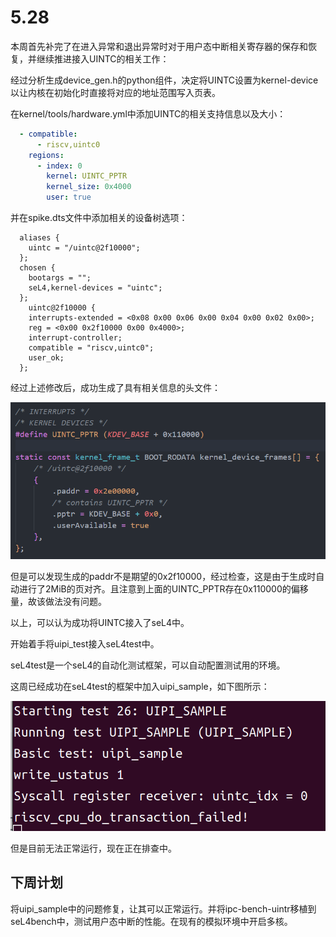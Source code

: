 # 5.28

本周首先补完了在进入异常和退出异常时对于用户态中断相关寄存器的保存和恢复，并继续推进接入UINTC的相关工作：

经过分析生成device_gen.h的python组件，决定将UINTC设置为kernel-device以让内核在初始化时直接将对应的地址范围写入页表。

在kernel/tools/hardware.yml中添加UINTC的相关支持信息以及大小：

```yaml
  - compatible:
      - riscv,uintc0
    regions:
      - index: 0
        kernel: UINTC_PPTR
        kernel_size: 0x4000
        user: true
```

并在spike.dts文件中添加相关的设备树选项：

```
  aliases {
    uintc = "/uintc@2f10000";
  };
  chosen {
    bootargs = "";
    seL4,kernel-devices = "uintc";
  };
    uintc@2f10000 {
    interrupts-extended = <0x08 0x00 0x06 0x00 0x04 0x00 0x02 0x00>;
    reg = <0x00 0x2f10000 0x00 0x4000>;
    interrupt-controller;
    compatible = "riscv,uintc0";
    user_ok;
  };
```

经过上述修改后，成功生成了具有相关信息的头文件：

![](1.png)

但是可以发现生成的paddr不是期望的0x2f10000，经过检查，这是由于生成时自动进行了2MiB的页对齐。且注意到上面的UINTC_PPTR存在0x110000的偏移量，故该做法没有问题。

以上，可以认为成功将UINTC接入了seL4中。

开始着手将uipi_test接入seL4test中。

seL4test是一个seL4的自动化测试框架，可以自动配置测试用的环境。

这周已经成功在seL4test的框架中加入uipi_sample，如下图所示：

![](2.png)

但是目前无法正常运行，现在正在排查中。

## 下周计划

将uipi_sample中的问题修复，让其可以正常运行。并将ipc-bench-uintr移植到seL4bench中，测试用户态中断的性能。在现有的模拟环境中开启多核。
